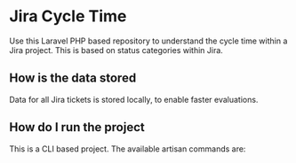 # Jira Cycle Time

Use this Laravel PHP based repository to understand the cycle time within a Jira project.
This is based on status categories within Jira. 

## How is the data stored

Data for all Jira tickets is stored locally, to enable faster evaluations.

## How do I run the project

This is a CLI based project. The available artisan commands are:
